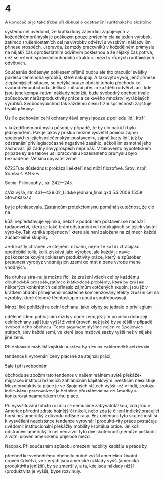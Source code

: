 # 4

A konečně si je také třeba při diskusi o odstranění ruritánského složitého

systému cel uvědomit, že krátkodobý zájem lidí zapojených v kožedělnémprůmyslu je poškozen pouze zrušením cla na jeden výrobek, zatímco zrušeníostatních cel na výrobky odvětví s vysokými náklady jim přinese prospěch. Jepravda, že mzdy pracovníků v kožedělném průmyslu na nějaký čas oprotiostatním odvětvím poklesnou a že nějaký čas potrvá, než se vytvoří správnádlouhodobá struktura mezd v různých ruritánských odvětvích.

Současněs dočasným poklesem příjmů budou ale tito pracující svědky poklesu cenmnoha výrobků, které nakupují. A takovýto vývoj, jenž přinese zlepšeníjejich situace, se netýká pouze období tohoto přechodu ke svobodnémuobchodu. Jelikož způsobí přesun každého odvětví tam, kde jsou jeho kompa-rativní náklady nejnižší, bude svobodný obchod trvale způsobovat nárůstproduktivity práce a celkového množství vyráběných výrobků. Svobodnýobchod tak každému členu tržní společnosti zajišťuje trvalé přínosy.

Úsilí o zachování celní ochrany dává smysl pouze z pohledu lidí, kteří

v kožedělném průmyslu působí, v případě, že by clo na kůži bylo jedinýmclem. Pak je takový přístup možné vysvětlit pomocí zájmů spojených s jejichspolečenským postavením, zájmů kasty lidí, jež by odstranění privilegiadočasně negativně zasáhlo, ačkoli jim samotné jeho zachování již žádný novýprospěch nepřináší. V takovémto hypotetickém případě by ale takové úsilípracovníků kožedělného průmyslu bylo beznadějné. Většina obyvatel země

6723Tuto důslednost prokázali někteří nacističtí filozofové. Srov. např. Sombart, AN e w

Social Philosophy , str. 242—245.

4Viz výše, str. 431—439.02_Lidske jednani_final.qxd 5.5.2006 15:59 StrÆnka 672

by je přehlasovala. Zastáncům protekcionismu pomáhá skutečnost, že clo na

kůži nepředstavuje výjimku, neboť v podobném postavení se nachází řadaodvětví, která se také brání odstranění cel dotýkajících se jejich vlastní výro-by. Tak vzniká spojenectví, které ale není založeno na zájmech každé zúčast-něné skupiny.

Je-li každý chráněn ve stejném rozsahu, nejen že každý ztrácíjako spotřebitel tolik, kolik získává jako výrobce, ale každý je navíc poškozencelkovým poklesem produktivity práce, který je způsoben přesunem výrobyz vhodnějších území do míst k dané výrobě méně vhodných.

Na druhou stra-nu je možné říci, že zrušení všech cel by každému dlouhodobě prospělo,zatímco krátkodobé problémy, které by zrušení některých konkrétních celpřineslo zájmům dotčených skupin, jsou již v krátkém období přinejmenšímčástečně kompenzovány efekty zrušení cel na výrobky, které členové těchtoskupin kupují a spotřebovávají.

Mnozí lidé pohlížejí na celní ochranu, jako kdyby se jednalo o privilegium

udělené lidem pobírajícím mzdy v dané zemi, jež jim po celou dobu její celníochrany zajišťuje vyšší životní úroveň, než jaké by se těšili v případě svobod-ného obchodu. Tento argument slyšíme nejen ve Spojených státech, alev každé zemi, ve které jsou mzdové sazby vyšší než v nějaké jiné zemi.

Při dokonalé mobilitě kapitálu a práce by sice na celém světě existovala

tendence k vyrovnání ceny placené za stejnou práci,

5ale i při svobodném

obchodu se zbožím tato tendence v našem reálném světě překážek migracea institucí bránících zahraničním kapitálovým investicím neexistuje. Mezníproduktivita práce je ve Spojených státech vyšší než v Indii, protože indic-kému pracovníkovi je bráněno přestěhovat se do Ameriky a konkurovat naamerickém trhu práce.

Při vysvětlování tohoto rozdílu se nemusíme zabývatotázkou, zda jsou v Americe přírodní zdroje hojnější či nikoli, nebo zda je činení indický pracující horší než americký z důvodu odlišné rasy. Bez ohleduna tyto skutečnosti si k vysvětlení neexistence tendence vyrovnání produkti-vity práce postačuje uvědomit institucionální překážky mobility kapitálua práce. Jelikož odstranění amerických cel neovlivní tyto dvě skutečnosti,nemůže poškodit životní úroveň amerického příjemce mezd.

Naopak. Při současném způsobu omezení mobility kapitálu a práce by

přechod ke svobodnému obchodu nutně zvýšil americkou životní úroveň.Odvětví, ve kterých jsou americké náklady vyšší (americká produktivita jenižší), by se zmenšily, a ta, kde jsou náklady nižší (produktivita je vyšší), byse rozvinuly.
